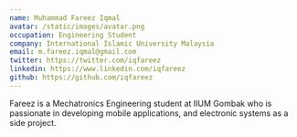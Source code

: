 ```yaml
---
name: Muhammad Fareez Iqmal
avatar: /static/images/avatar.png
occupation: Engineering Student
company: International Islamic University Malaysia
email: m.fareez.iqmal@gmail.com
twitter: https://twitter.com/iqfareez
linkedin: https://www.linkedin.com/iqfareez
github: https://github.com/iqfareez
---
```


Fareez is a Mechatronics Engineering student at IIUM Gombak who is passionate in developing mobile applications, and electronic systems as a side project.
